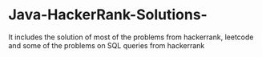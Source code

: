 # Java-HackerRank-Solutions-

It includes the solution of most of the problems from hackerrank, leetcode and some of the problems on SQL queries from hackerrank
